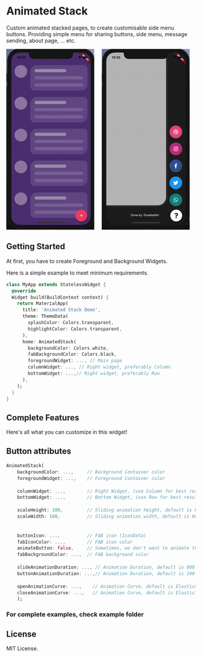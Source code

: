 # Animated Stack

Custom animated stacked pages, to create customisable side menu buttons.
Providing simple menu for sharing buttons, side menu, message sending, about page, ... etc.

![](example1.gif)  &nbsp; &nbsp; ![](example2.gif)

## Getting Started
At first, you have to create Foreground and Background Widgets.

Here is a simple example to meet minimum requirements.

```dart
class MyApp extends StatelessWidget {
  @override
  Widget build(BuildContext context) {
    return MaterialApp(
      title: 'Animated Stack Demo',
      theme: ThemeData(
        splashColor: Colors.transparent,
        highlightColor: Colors.transparent,
      ),
      home: AnimatedStack(
        backgroundColor: Colors.white,
        fabBackgroundColor: Colors.black,
        foregroundWidget: ..., // Main page
        columnWidget: ..., // Right widget, preferably Column
        bottomWidget: ...,// Right widget, preferably Row
      ),
    );
  }
}
```

## Complete Features

Here's all what you can customize in this widget!

## Button attributes

```dart
AnimatedStack(
    backgroundColor: ...,     // Background Container color
    foregroundWidget: ...,    // Foreground Container color

    columnWidget: ...,        // Right Widget, (use Column for best results)
    bottomWidget: ...,        // Bottom Widget, (use Row for best results)

    scaleHeight: 100,         // Sliding animation height, default is 60
    scaleWidth: 100,          // Sliding animation width, default is 60


    buttonIcon: ...,          // FAB icon (IconData)
    fabIconColor: ...,        // FAB icon color
    animateButton: false,     // Sometimes, we don't want to animate the button!
    fabBackgroundColor: ...,  // FAB background color

    slideAnimationDuration: ..., // Animation Duration, default is 800 Milliseconds
    buttonAnimationDuration: ...,// Animation Duration, default is 240 Milliseconds

    openAnimationCurve: ...,    // Animation Curve, default is ElasticOutCurve(0.9)
    closeAnimationCurve: ...,   // Animation Curve, default is ElasticInCurve(0.9)
    );
```

### For complete examples, check example folder

## License
MIT License.
